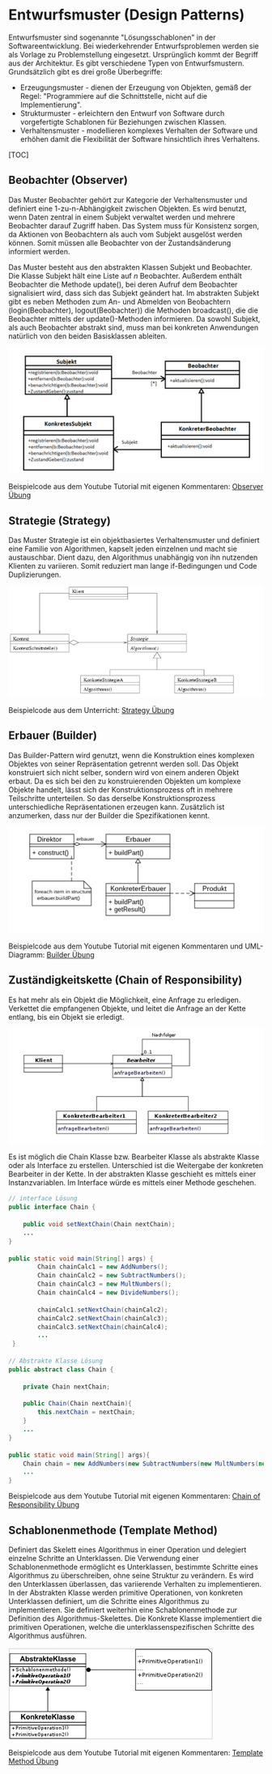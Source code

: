 # Entwurfsmuster (Design Patterns)

Entwurfsmuster sind sogenannte "Lösungsschablonen" in der Softwareentwicklung. Bei wiederkehrender Entwurfsproblemen werden sie als Vorlage zu Problemstellung eingesetzt. Ursprünglich kommt der Begriff aus der Architektur. Es gibt verschiedene Typen von Entwurfsmustern. Grundsätzlich gibt es drei große Überbegriffe: 

* Erzeugungsmuster - dienen der Erzeugung von Objekten, gemäß der Regel: "Programmiere auf die Schnittstelle, nicht auf die Implementierung". 
* Strukturmuster - erleichtern den Entwurf von Software durch vorgefertigte Schablonen für Beziehungen zwischen Klassen. 
* Verhaltensmuster - modellieren komplexes Verhalten der Software und erhöhen damit die Flexibilität der Software hinsichtlich ihres Verhaltens. 



[TOC]

## Beobachter (Observer) 

Das Muster Beobachter gehört zur Kategorie der Verhaltensmuster und definiert eine 1-zu-n-Abhängigkeit zwischen Objekten. Es wird benutzt, wenn Daten zentral in einem Subjekt verwaltet werden und mehrere Beobachter darauf Zugriff haben. Das System muss für Konsistenz sorgen, da Aktionen von Beobachtern als auch vom Subjekt ausgelöst werden können. Somit müssen alle Beobachter von der Zustandsänderung informiert werden. 

Das Muster besteht aus den abstrakten Klassen Subjekt und Beobachter. Die Klasse Subjekt hält eine Liste auf *n* Beobachter. Außerdem enthält Beobachter die Methode update(), bei deren Aufruf dem Beobachter signalisiert wird, dass sich das Subjekt geändert hat. Im abstrakten Subjekt gibt es neben Methoden zum An- und Abmelden von Beobachtern (login(Beobachter), logout(Beobachter)) die Methoden broadcast(), die die Beobachter mittels der update()-Methoden informieren.
Da sowohl Subjekt, als auch Beobachter abstrakt sind, muss man bei konkreten Anwendungen natürlich von den beiden Basisklassen ableiten. 

![beobachter_uml](images/beobachter_uml.png)

Beispielcode aus dem Youtube Tutorial mit eigenen Kommentaren: [Observer Übung](Observer_Uebung)

## Strategie (Strategy)

Das Muster Strategie ist ein objektbasiertes Verhaltensmuster und definiert eine Familie von Algorithmen, kapselt jeden einzelnen und macht sie austauschbar. Dient dazu, den Algorithmus unabhängig von ihn nutzenden Klienten zu variieren. Somit reduziert man lange if-Bedingungen und Code Duplizierungen. 

![strategie_uml](images/strategie_uml.png)

Beispielcode aus dem Unterricht: [Strategy Übung](StrategyDemo1)

## Erbauer (Builder)

Das Builder-Pattern wird genutzt, wenn die Konstruktion eines komplexen Objektes von seiner Repräsentation getrennt werden soll. Das Objekt konstruiert sich nicht selber, sondern wird von einem anderen Objekt erbaut. Da es sich bei den zu konstruierenden Objekten um komplexe Objekte handelt, lässt sich der Konstruktionsprozess oft in mehrere Teilschritte unterteilen. So das derselbe Konstruktionsprozess unterschiedliche Repräsentationen erzeugen kann. Zusätzlich ist anzumerken, dass nur der Builder die Spezifikationen kennt.

![erbauer_uml](images/erbauer_uml.png)

Beispielcode aus dem Youtube Tutorial mit eigenen Kommentaren und UML-Diagramm: [Builder Übung](Erbauer_Uebung)

## Zuständigkeitskette (Chain of Responsibility)

Es hat mehr als ein Objekt die Möglichkeit, eine Anfrage zu erledigen. Verkettet die empfangenen Objekte, und leitet die Anfrage an der Kette entlang, bis ein Objekt sie erledigt.

![chain_uml](images/chain_uml.png)

Es ist möglich die Chain Klasse bzw. Bearbeiter Klasse als abstrakte Klasse oder als Interface zu erstellen. Unterschied ist die Weitergabe der konkreten Bearbeiter in der Kette. In der abstrakten Klasse geschieht es mittels einer Instanzvariablen. Im Interface würde es mittels einer Methode geschehen.

```java
// interface Lösung
public interface Chain {

    public void setNextChain(Chain nextChain);
    ...
}

public static void main(String[] args) {
        Chain chainCalc1 = new AddNumbers();
        Chain chainCalc2 = new SubtractNumbers();
        Chain chainCalc3 = new MultNumbers();
        Chain chainCalc4 = new DivideNumbers();
     
        chainCalc1.setNextChain(chainCalc2);
        chainCalc2.setNextChain(chainCalc3);
        chainCalc3.setNextChain(chainCalc4);
        ...
 }

// Abstrakte Klasse Lösung
public abstract class Chain {
    
    private Chain nextChain;
    
    public Chain(Chain nextChain){
        this.nextChain = nextChain;
    }
    ...
}

public static void main(String[] args){
    Chain chain = new AddNumbers(new SubtractNumbers(new MultNumbers(new DivideNumbers(null))));
    ...
}

```

Beispielcode aus dem Youtube Tutorial mit eigenen Kommentaren: [Chain of Responsibility Übung](Chain_of_Responsibility)

## Schablonenmethode (Template Method)

Definiert das Skelett eines Algorithmus in einer Operation und delegiert einzelne Schritte an Unterklassen. Die Verwendung einer Schablonenmethode ermöglicht es Unterklassen, bestimmte Schritte eines Algorithmus zu überschreiben, ohne seine Struktur zu verändern. Es wird den Unterklassen überlassen, das variierende Verhalten zu implementieren. In der Abstrakten Klasse werden primitive Operationen, von konkreten Unterklassen definiert, um die Schritte eines Algorithmus zu implementieren. Sie definiert weiterhin eine Schablonenmethode zur Definition des Algorithmus-Skelettes. Die Konkrete Klasse implementiert die primitiven Operationen, welche die unterklassenspezifischen Schritte des Algorithmus ausführen.

![schablonenmethode_uml](images/schablonenmethode_uml.png)

Beispielcode aus dem Youtube Tutorial mit eigenen Kommentaren: [Template Method Übung](Template_Method_Uebung)
